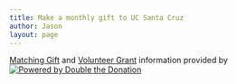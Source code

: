 ```yaml
---
title: Make a monthly gift to UC Santa Cruz
author: Jason
layout: page
---
```

<script>var DDCONF = { API_KEY: "eLaQRQdIjXfJevzc" };</script> <script src="https://doublethedonation.com/api/js/ddplugin.js"></script> <div id="dd-container"><a href="https://doublethedonation.com/matching-grant-resources/matching-gift-basics/">Matching Gift</a> and <a href="https://doublethedonation.com/matching-grant-resources/volunteer-grant-basics/">Volunteer Grant</a> information provided by <br><a href="https://doublethedonation.com"><img alt="Powered by Double the Donation" src="https://doublethedonation.com/api/img/powered-by.png" /></a></div>
